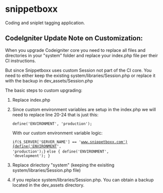snippetboxx
===========


Coding and sniplet tagging application.


CodeIgniter Update Note on Customization:
----------------------------------
When you upgrade Codeigniter core you need to replace all files and directories in your "system" folder and replace your index.php file per their CI instructions. 

But since Snippetboxx uses custom Session not part of the CI core. You need to either keep the existing system/libraries/Session.php or replace it with the backup in dev_assets/Session.php

The basic steps to custom upgrading:

1. Replace index.php

2. Since custom environment variables are setup in the index.php we will need to replace line 20-24 that is just this:
	
	<code>define('ENVIRONMENT', 'production'); </code>

    With our custom environment variable logic:

	<code>if($_SERVER['SERVER_NAME'] == 'www.snippetboxx.com'){define('ENVIRONMENT', 'production');}</code>
	<code>else { define('ENVIRONMENT', 'development'); }</code>

3. Replace diriectory "system" (keeping the exisiting system/libraries/Session.php file)

4. if you replace system/libraries/Session.php. You can obtain a backup located in the dev_assets directory.

	







